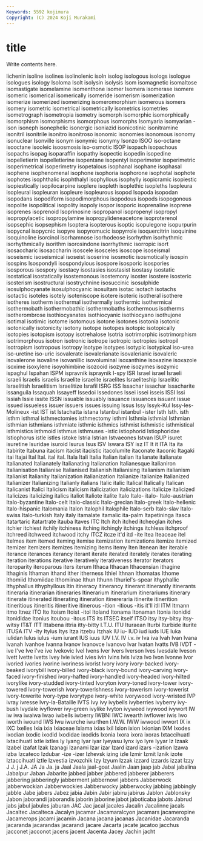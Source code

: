 ```yaml
---
Keywords: 5592 kojimura
Copyright: (C) 2024 Koji Murakami
---
```


# title

Write contents here.



lichenin isoline isolines isolinolenic isoln isolog
isologous isologs isologue isologues isology Isoloma Isolt isolysin isolysis Isom
isomagnetic isomaltose isomastigate isomelamine isomenthone isomer Isomera isomerase isomere isomeric
isomerical isomerically isomeride isomerism isomerization isomerize isomerized isomerizing isomeromorphism isomerous
isomers isomery isometric isometrical isometrically isometrics isometries isometrograph isometropia isometry
isomorph isomorphic isomorphically isomorphism isomorphisms isomorphous isomorphs Isomyaria isomyarian -ison
isoneph isonephelic isonergic isoniazid isonicotinic isonitramine isonitril isonitrile isonitro isonitroso
isonomic isonomies isonomous isonomy isonuclear Isonville isonym isonymic isonymy Isonzo
ISOO iso-octane isooctane isooleic isoosmosis iso-osmotic ISOP isopach isopachous isopachs
isopag isoparaffin isopathy isopectic isopedin isopedine isopelletierin isopelletierine isopentane isopentyl
isoperimeter isoperimetric isoperimetrical isoperimetry isopetalous isophanal isophane isophasal isophene isophenomenal
isophone isophoria isophorone isophotal isophote isophotes isophthalic isophthalyl isophyllous isophylly
isopicramic isopiestic isopiestically isopilocarpine isoplere isopleth isoplethic isopleths Isopleura isopleural
isopleuran isopleure isopleurous isopod Isopoda isopodan isopodans isopodiform isopodimorphous isopodous
isopods isopogonous isopolite isopolitical isopolity isopoly isopor isoporic isoprenaline isoprene
isoprenes isoprenoid Isoprinosine isopropanol isopropenyl isopropyl isopropylacetic isopropylamine isopropylideneacetone isoproterenol
isopsephic isopsephism Isoptera isopterous isoptic isopulegone isopurpurin isopycnal isopycnic isopyre
isopyromucic isopyrrole isoquercitrin isoquinine isoquinoline isorcinol isorhamnose isorhodeose isorhythm isorhythmic
isorhythmically isorithm isorosindone isorrhythmic isorropic isort isosaccharic isosaccharin isoscele isosceles
isoscope isoseismal isoseismic isoseismical isoseist isoserine isosmotic isosmotically isospin isospins
Isospondyli isospondylous isospore isosporic isospories isosporous isospory isostacy isostasies isostasist
isostasy isostatic isostatical isostatically isostemonous isostemony isoster isostere isosteric isosterism
isostructural isostrychnine isosuccinic isosulphide isosulphocyanate isosulphocyanic isosultam isotac isotach isotachs
isotactic isoteles isotely isoteniscope isotere isoteric isotheral isothere isotheres isotherm
isothermal isothermally isothermic isothermical isothermobath isothermobathic isothermobaths isothermous isotherms isotherombrose
isothiocyanates isothiocyanic isothiocyano isothujone isotimal isotimic isotome isotomous isotone isotones
isotonia isotonic isotonically isotonicity isotony isotope isotopes isotopic isotopically isotopies
isotopism isotopy isotrehalose Isotria isotrimorphic isotrimorphism isotrimorphous isotron isotronic isotrope
isotropic isotropies isotropil isotropism isotropous isotropy isotype isotypes isotypic isotypical
iso-urea iso-uretine iso-uric isovalerate isovalerianate isovalerianic isovaleric isovalerone isovaline isovanillic
isovoluminal isoxanthine isoxazine isoxazole isoxime isoxylene isoyohimbine isozooid isozyme isozymes
isozymic ispaghul Ispahan ISPM ispravnik ispraynik I-spy ISR Israel israel
Israeli israeli Israelis israelis Israelite israelite israelites Israeliteship Israelitic Israelitish
Israelitism Israelitize Israfil ISRG ISS Issachar issachar Issacharite issanguila Issaquah
Issayeff Issedoi Issedones Issei issei isseis ISSI Issi Issiah Issie
issite ISSN issuable issuably issuance issuances issuant issue issued issueless
issuer issuers issues issuing Issus Issy Issyk-Kul Issy-les-Molineux -ist IST
ist Istachatta istana Istanbul istanbul -ister Isth Isth. isth isthm
isthmal isthmectomies isthmectomy isthmi Isthmia isthmial Isthmian isthmian isthmians isthmiate
isthmic isthmics isthmist isthmistic isthmistical isthmistics isthmoid isthmus isthmuses -istic
istiophorid Istiophoridae Istiophorus istle istles istoke Istria Istrian Istvaeones Istvan
ISUP isuret isuretine Isuridae isuroid Isurus Isus ISV Iswara ISY
isz IT It it ITA Ita ita itabirite Itabuna itacism
itacist itacistic itacolumite itaconate itaconic Itagaki itai Itajai Ital Ital.
ital ital. Itala Itali Italia Italian italian Italianate italianate Italianated
Italianately Italianating Italianation Italianesque italianiron Italianisation Italianise Italianised Italianish Italianising
Italianism italianism Italianist Italianity Italianization italianization Italianize italianize Italianized Italianizer
Italianizing Italianly italians Italic italic Italical Italically Italican Italicanist Italici
Italicism italicism italicization italicizations italicize italicized italicizes italicizing italics italiot
Italiote italite Italo Italo- italo- Italo-austrian Italo-byzantine Italo-celt Italo-classic Italo-grecian
Italo-greek Italo-hellenic Italo-hispanic Italomania Italon Italophil Italophile Italo-serb Italo-slav Italo-swiss
Italo-turkish Italy italy itamalate itamalic ita-palm Itapetininga Itasca itatartaric itatartrate
itauba Itaves ITC Itch itch itched itcheoglan itches itchier itchiest
itchily itchiness itching itchingly itchings itchless itchproof itchreed itchweed itchwood
itchy ITCZ itcze it'd itd -ite Itea Iteaceae itel Itelmes
item itemed iteming itemise itemization itemizations itemize itemized itemizer itemizers
itemizes itemizing items itemy Iten Itenean iter iterable iterance iterances
iterancy iterant iterate iterated iterately iterates iterating iteration iterations iterative
iteratively iterativeness iterator iterators iteroparity iteroparous iters iterum Ithaca Ithacan
Ithacensian ithagine Ithaginis Ithaman ithand ither itherness Ithiel Ithnan Ithomatas
Ithome ithomiid Ithomiidae Ithomiinae Ithun Ithunn Ithuriel's-spear ithyphallic Ithyphallus ithyphyllous
Itin itineracy itinerancy itinerant itinerantly itinerants itineraria itinerarian itineraries Itinerarium
itinerarium itinerariums itinerary itinerate itinerated itinerating itineration itinereraria itinerite itinerition
itineritious itineritis itineritive itinerous -ition -itious -itis it'll itll ITM
Itmann itmo Itnez ITO Ito Itoism Itoist -itol Itoland Itonama
Itonaman Itonia itonidid Itonididae Itonius itoubou -itous ITS its ITSEC
itself ITSO itsy itsy-bitsy itsy-witsy IT&T ITT Ittabena ittria itty-bitty
I.T.U. ITU Ituraean Iturbi Iturbide iturite ITUSA ITV -ity Itylus
Itys Itza itzebu Itzhak IU iu- IUD iud iuds IUE
Iuka iulidan Iulus iulus -ium iurant IUS iuus IUV I.V.
IV i.v. iv Iva iva Ivah Ivan Ivana Ivanah Ivanhoe
Ivanna Ivanov Ivanovce Ivanovo Ivar Ivatan Ivatts IVB IVDT -ive
I've Ive i've ive Ivekovic Ivel Ivens Iver Ivers Iverson
Ives Ivesdale Iveson Ivett Ivette Ivetts Ivey Ivie ivied ivies
ivin Ivins Ivis Iviza Ivo Ivon Ivonne Ivor ivoried ivories
ivorine ivoriness ivorist Ivory ivory ivory-backed ivory-beaked ivorybill ivory-billed ivory-black
ivory-bound ivory-carving ivory-faced ivory-finished ivory-hafted ivory-handled ivory-headed ivory-hilted ivorylike ivory-studded
ivory-tinted Ivoryton ivory-toned ivory-tower ivory-towered ivory-towerish ivory-towerishness ivory-towerism ivory-towerist ivory-towerite
ivory-type ivorytype ivory-white ivorywood ivory-wristed IVP ivray ivresse Ivry-la-Bataille IVTS
Ivy ivy ivybells ivyberries ivyberry ivy-bush Ivydale ivyflower ivy-green ivylike
Ivyton ivyweed ivywood ivywort IW iw iwa iwaiwa Iwao iwbells
iwberry IWBNI IWC iwearth iwflower iwis Iwo iworth iwound IWS
Iwu iwurche iwurthen I.W.W. IWW iwwood iwwort IX ix IXC
Ixelles Ixia ixia Ixiaceae Ixiama ixias Ixil Ixion ixion Ixionian
IXM Ixodes ixodian ixodic ixodid Ixodidae ixodids Ixonia Ixora ixora
ixoras Ixtaccihuatl Ixtacihuatl ixtle ixtles Iy Iyang Iyar iyar Iyeyasu
Iynx iyo Iyre Iyyar Iz Izaak Izabel izafat Izak Izanagi
Izanami Izar izar Izard izard izars -ization Izawa izba Izcateco
Izdubar -ize -izer Izhevsk izing izle Izmir Izmit Iznik izote
Iztaccihuatl iztle Izvestia izvozchik Izy Izyum Izzak izzard izzards izzat
Izzy J J. j J.A. JA Ja Ja. ja Jaal
Jaala jaal-goat Jaalin Jaan jaap jab Jabal jabalina Jabalpur Jaban
Jabarite jabbed jabber jabbered jabberer jabberers jabbering jabberingly jabberment jabbernowl
jabbers Jabberwock jabberwockian Jabberwockies Jabberwocky jabberwocky jabbing jabbingly jabble Jabe
jabers Jabez jabia Jabin Jabir jabiru jabirus Jablon Jablonsky Jabon
jaborandi jaborandis jaborin jaborine jabot jaboticaba jabots Jabrud jabs jabul
jabules jaburan JAC Jac jacal jacales Jacalin Jacalinne jacals Jacaltec
Jacalteca Jacalyn jacamar Jacamaralcyon jacamars jacameropine Jacamerops jacami jacamin Jacana
jacana jacanas Jacanidae Jacaranda jacaranda jacarandas jacarandi jacare Jacarta jacate
jacatoo jacchus jacconet jacconot jacens jacent Jacenta Jacey Jachin jacht
